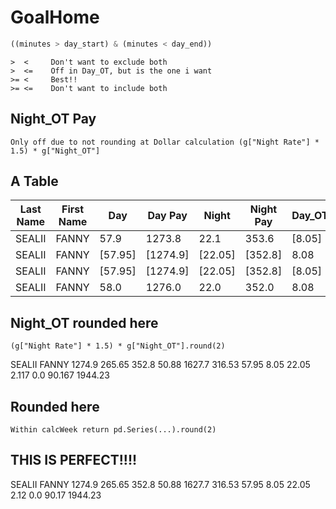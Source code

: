 # GoalHome

```py
((minutes > day_start) & (minutes < day_end))
```
```
>  <     Don't want to exclude both
>  <=    Off in Day_OT, but is the one i want
>= <     Best!!
>= <=    Don't want to include both
```

## Night_OT Pay
`Only off due to not rounding at Dollar calculation (g["Night Rate"] * 1.5) * g["Night_OT"]`

## A Table
| Last Name  | First Name  |  Day    |  Day Pay |  Night  |  Night Pay |  Day_OT | Day_OT Pay | Night_OT | Night_OT Pay | Paddington Bonus |   Pay    | Pay_OT | Total Hours | Total Pay |
| ---------- | ----------- | ------- | -------- | ------- | ---------- | ------- | ---------- | -------- | ------------ | ---------------- | -------- | ------ | ----------- | --------- |
| SEALII     | FANNY       |  57.9   |  1273.8  |  22.1   |   353.6    |  [8.05] |  [265.65]  |  [2.12]  |    [50.8_]   | [0.0]            |  1627.4  | 316.45 |    90.17    |  1943.85  |
| SEALII     | FANNY       | [57.95] | [1274.9] | [22.05] |  [352.8]   |   8.08  |   266.75   |   2.08   |     50.0     | [0.0]            | [1627.7] | 316.75 |    90.17    |  1944.45  |
| SEALII     | FANNY       | [57.95] | [1274.9] | [22.05] |  [352.8]   |  [8.05] |  [265.65]  |  [2.12]  |    [50.8_]   | [0.0]            | [1627.7] | 316.45 |    90.17    |  1944.15  |
| SEALII     | FANNY       |  58.0   |  1276.0  |  22.0   |   352.0    |   8.08  |   266.75   |   2.08   |     50.0     | [0.0]            |  1628.0  | 316.75 |    90.17    |  1944.75  |


## Night_OT rounded here
`(g["Night Rate"] * 1.5) * g["Night_OT"].round(2)`

SEALII      FANNY   1274.9      265.65      352.8         50.88  1627.7  316.53  57.95    8.05  22.05     2.117               0.0       90.167    1944.23

## Rounded here
`Within calcWeek return pd.Series(...).round(2)`

## THIS IS PERFECT!!!!
SEALII      FANNY   1274.9      265.65      352.8         50.88  1627.7  316.53  57.95    8.05  22.05      2.12               0.0        90.17    1944.23